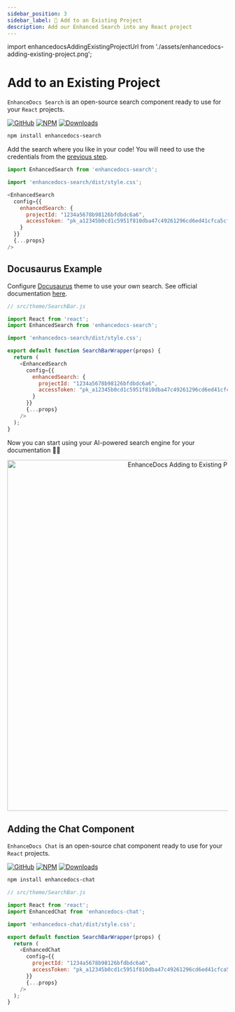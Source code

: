 ```yaml
---
sidebar_position: 3
sidebar_label: 🚀 Add to an Existing Project
description: Add our Enhanced Search into any React project
---
```


import enhancedocsAddingExistingProjectUrl from './assets/enhancedocs-adding-existing-project.png';

# Add to an Existing Project

`EnhanceDocs Search` is an open-source search component ready to use for your `React` projects.

[![GitHub](https://img.shields.io/badge/github-%23121011.svg?style=flat-square&logo=github&logoColor=white)](https://github.com/enhancedocs/enhancedocs-search)
[![NPM](https://img.shields.io/badge/NPM-%23CB3837.svg?style=flat-square&logo=npm&logoColor=white)](https://www.npmjs.com/package/enhancedocs-search)
[![Downloads](https://img.shields.io/npm/dm/enhancedocs-search.svg)](https://www.npmjs.com/package/enhancedocs-search)

```bash npm2yarn
npm install enhancedocs-search
```

Add the search where you like in your code!
You will need to use the credentials from the [previous step](./set-up-project#get-the-credentials).

```js
import EnhancedSearch from 'enhancedocs-search';

import 'enhancedocs-search/dist/style.css';

<EnhancedSearch
  config={{
    enhancedSearch: {
      projectId: "1234a5678b98126bfdbdc6a6",
      accessToken: "pk_a12345b0cd1c5951f810dba47c49261296cd6ed41cfca5cf"
    }
  }}
  {...props}
/>
```

## Docusaurus Example

Configure [Docusaurus](https://docusaurus.io/) theme to use your own search.
See official documentation [here](https://docusaurus.io/docs/search#using-your-own-search).

```js
// src/theme/SearchBar.js

import React from 'react';
import EnhancedSearch from 'enhancedocs-search';

import 'enhancedocs-search/dist/style.css';

export default function SearchBarWrapper(props) {
  return (
    <EnhancedSearch
      config={{
        enhancedSearch: {
          projectId: "1234a5678b98126bfdbdc6a6",
          accessToken: "pk_a12345b0cd1c5951f810dba47c49261296cd6ed41cfca5cf"
        }
      }}
      {...props}
    />
  );
}
```

Now you can start using your AI-powered search engine for your documentation 🚀🚀

<div align="center" style={{ margin: '24px 0' }}>
  <img src={enhancedocsAddingExistingProjectUrl} alt="EnhanceDocs Adding to Existing Project" width="800" style={{ borderRadius: 16 }} />
</div>

## Adding the Chat Component

`EnhanceDocs Chat` is an open-source chat component ready to use for your `React` projects.

[![GitHub](https://img.shields.io/badge/github-%23121011.svg?style=flat-square&logo=github&logoColor=white)](https://github.com/enhancedocs/enhancedocs-chat)
[![NPM](https://img.shields.io/badge/NPM-%23CB3837.svg?style=flat-square&logo=npm&logoColor=white)](https://www.npmjs.com/package/enhancedocs-chat)
[![Downloads](https://img.shields.io/npm/dm/enhancedocs-chat.svg)](https://www.npmjs.com/package/enhancedocs-chat)

```bash npm2yarn
npm install enhancedocs-chat
```

```js
// src/theme/SearchBar.js

import React from 'react';
import EnhancedChat from 'enhancedocs-chat';

import 'enhancedocs-chat/dist/style.css';

export default function SearchBarWrapper(props) {
  return (
    <EnhancedChat
      config={{
        projectId: "1234a5678b98126bfdbdc6a6",
        accessToken: "pk_a12345b0cd1c5951f810dba47c49261296cd6ed41cfca5cf",
      }}
      {...props}
    />
  );
}
```
